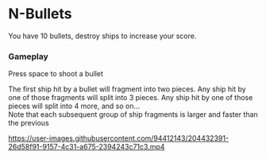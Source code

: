 # N-Bullets

You have 10 bullets, destroy ships to increase your score.


### Gameplay
Press space to shoot a bullet


The first ship hit by a bullet will fragment into two pieces. Any ship hit by one of those fragments will split into 3 pieces. Any ship hit by one of those pieces will split into 4 more, and so on...\
Note that each subsequent group of ship fragments is larger and faster than the previous

https://user-images.githubusercontent.com/94412143/204432391-26d58f91-9157-4c31-a675-2394243c71c3.mp4
